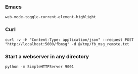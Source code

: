 ### Emacs
`web-mode-toggle-current-element-highlight`

### Curl
`curl -v -H "Content-Type: application/json" --request POST "http://localhost:5000/fbmsg" -d @/tmp/fb_msg_remote.txt`

### Start a webserver in any directory
`python -m SimpleHTTPServer 9001`
